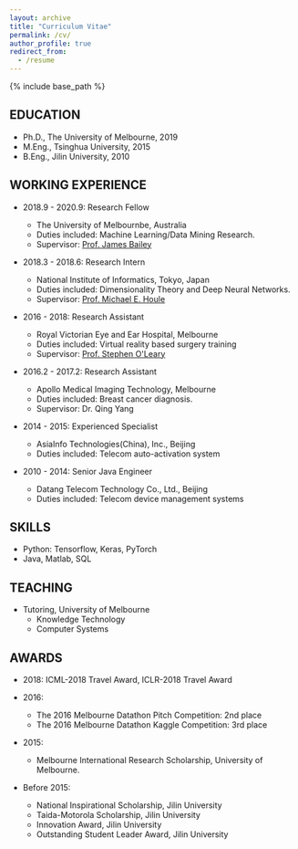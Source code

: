 ```yaml
---
layout: archive
title: "Curriculum Vitae"
permalink: /cv/
author_profile: true
redirect_from:
  - /resume
---
```


{% include base_path %}

EDUCATION
------
* Ph.D., The University of Melbourne, 2019
* M.Eng., Tsinghua University, 2015
* B.Eng., Jilin University, 2010

WORKING EXPERIENCE
------
* 2018.9 - 2020.9: Research Fellow
  * The University of Melbournbe, Australia
  * Duties included: Machine Learning/Data Mining Research.
  * Supervisor: <a href="https://people.eng.unimelb.edu.au/baileyj/" target="_blank">Prof. James Bailey</a>

* 2018.3 - 2018.6: Research Intern
  * National Institute of Informatics, Tokyo, Japan
  * Duties included: Dimensionality Theory and Deep Neural Networks.
  * Supervisor: <a href="http://research.nii.ac.jp/~meh/" target="_blank">Prof. Michael E. Houle</a>

* 2016 - 2018: Research Assistant
  * Royal Victorian Eye and Ear Hospital, Melbourne
  * Duties included: Virtual reality based surgery training
  * Supervisor: <a href="https://www.findanexpert.unimelb.edu.au/display/person4669" target="_blank">Prof. Stephen O'Leary</a>

* 2016.2 - 2017.2: Research Assistant
  * Apollo Medical Imaging Technology, Melbourne
  * Duties included: Breast cancer diagnosis.
  * Supervisor: Dr. Qing Yang

* 2014 - 2015: Experienced Specialist
  * AsiaInfo Technologies(China), Inc., Beijing
  * Duties included: Telecom auto-activation system

* 2010 - 2014: Senior Java Engineer
  * Datang Telecom Technology Co., Ltd., Beijing
  * Duties included: Telecom device management systems

SKILLS
------
* Python: Tensorflow, Keras, PyTorch
* Java, Matlab, SQL

TEACHING
------
* Tutoring, University of Melbourne
  * Knowledge Technology
  * Computer Systems

AWARDS
------
* 2018: ICML-2018 Travel Award, ICLR-2018 Travel Award

* 2016:
  * The 2016 Melbourne Datathon Pitch Competition: 2nd place
  * The 2016 Melbourne Datathon Kaggle Competition: 3rd place

* 2015:
  * Melbourne International Research Scholarship, University of Melbourne.

* Before 2015:
  * National Inspirational Scholarship, Jilin University
  * Taida-Motorola Scholarship, Jilin University
  * Innovation Award, Jilin University
  * Outstanding Student Leader Award, Jilin University
